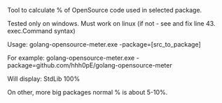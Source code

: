 Tool to calculate % of OpenSource code used in selected package.

Tested only on windows.
Must work on linux (if not - see and fix line 43. exec.Command syntax)

Usage:
golang-opensource-meter.exe -package=[src_to_package]

For example:
golang-opensource-meter.exe -package=github.com/hhh0pE/golang-opensource-meter

Will display:
StdLib 100%

On other, more big packages normal % is about 5-10%.